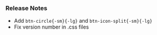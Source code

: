 ### Release Notes

* Add `btn-circle{-sm}{-lg}` and `btn-icon-split{-sm}{-lg}`
* Fix version number in .css files